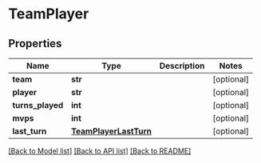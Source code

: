 # TeamPlayer

## Properties
Name | Type | Description | Notes
------------ | ------------- | ------------- | -------------
**team** | **str** |  | [optional] 
**player** | **str** |  | [optional] 
**turns_played** | **int** |  | [optional] 
**mvps** | **int** |  | [optional] 
**last_turn** | [**TeamPlayerLastTurn**](TeamPlayerLastTurn.md) |  | [optional] 

[[Back to Model list]](../README.md#documentation-for-models) [[Back to API list]](../README.md#documentation-for-api-endpoints) [[Back to README]](../README.md)


